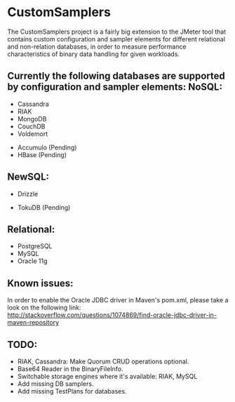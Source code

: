CustomSamplers
==============

The CustomSamplers project is a fairly big extension to the JMeter tool that 
contains custom configuration and sampler elements for different relational and
non-relation databases, in order to measure performance characteristics of binary
data handling for given workloads.

Currently the following databases are supported by configuration and sampler elements:
NoSQL:
------
 + Cassandra
 + RIAK
 + MongoDB
 + CouchDB
 + Voldemort
 - Accumulo (Pending)
 - HBase (Pending)
 
NewSQL:
-------
 + Drizzle
 - TokuDB (Pending)

Relational:
-----------
 + PostgreSQL
 + MySQL
 + Oracle 11g


Known issues:
-------------
In order to enable the Oracle JDBC driver in Maven's pom.xml, please take a look on the following link:
http://stackoverflow.com/questions/1074869/find-oracle-jdbc-driver-in-maven-repository

TODO:
-----
 - RIAK, Cassandra: Make Quorum CRUD operations optional.
 - Base64 Reader in the BinaryFileInfo.
 - Switchable storage engines where it's available: RIAK, MySQL
 - Add missing DB samplers.
 - Add missing TestPlans for databases.
